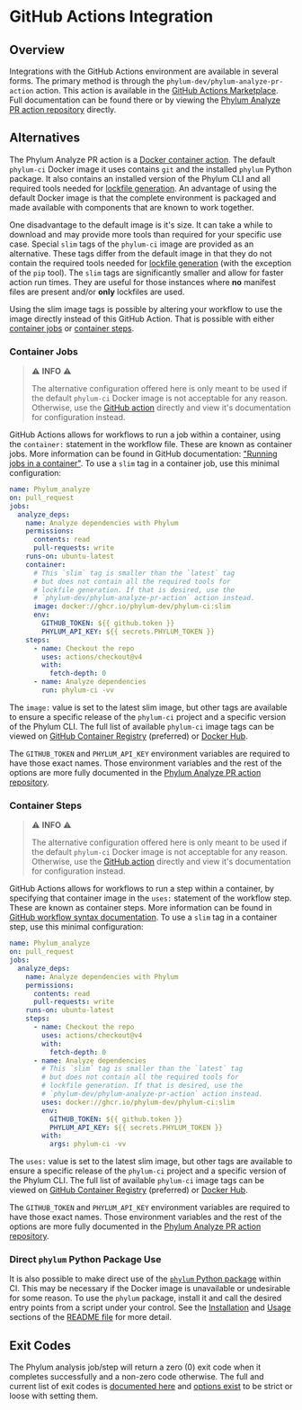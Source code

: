 # GitHub Actions Integration

## Overview

Integrations with the GitHub Actions environment are available in several forms.
The primary method is through the `phylum-dev/phylum-analyze-pr-action` action.
This action is available in the [GitHub Actions Marketplace][marketplace].
Full documentation can be found there or by viewing the [Phylum Analyze PR action repository][repo] directly.

[marketplace]: https://github.com/marketplace/actions/phylum-analyze-pr
[repo]: https://github.com/phylum-dev/phylum-analyze-pr-action

## Alternatives

The Phylum Analyze PR action is a [Docker container action][container_action]. The default `phylum-ci` Docker
image it uses contains `git` and the installed `phylum` Python package. It also contains an installed version
of the Phylum CLI and all required tools needed for [lockfile generation][lockfile_generation].
An advantage of using the default Docker image is that the complete environment is packaged and made available
with components that are known to work together.

One disadvantage to the default image is it's size. It can take a while to download and may provide more
tools than required for your specific use case. Special `slim` tags of the `phylum-ci` image are provided as
an alternative. These tags differ from the default image in that they do not contain the required tools needed
for [lockfile generation][lockfile_generation] (with the exception of the `pip` tool). The `slim` tags are
significantly smaller and allow for faster action run times. They are useful for those instances where **no**
manifest files are present and/or **only** lockfiles are used.

Using the slim image tags is possible by altering your workflow to use the image directly instead of this
GitHub Action. That is possible with either [container jobs](#container-jobs) or [container steps](#container-steps).

[container_action]: https://docs.github.com/en/actions/creating-actions/creating-a-docker-container-action
[lockfile_generation]: ../cli/lockfile_generation.md

### Container Jobs

> ⚠️ **INFO** ⚠️
>
> The alternative configuration offered here is only meant to be used if the default `phylum-ci` Docker
> image is not acceptable for any reason. Otherwise, use the [GitHub action][marketplace] directly and view it's
> documentation for configuration instead.

GitHub Actions allows for workflows to run a job within a container, using the `container:` statement in the
workflow file. These are known as container jobs. More information can be found in GitHub documentation:
["Running jobs in a container"][container_job]. To use a `slim` tag in a container job, use this minimal
configuration:

```yaml
name: Phylum_analyze
on: pull_request
jobs:
  analyze_deps:
    name: Analyze dependencies with Phylum
    permissions:
      contents: read
      pull-requests: write
    runs-on: ubuntu-latest
    container:
      # This `slim` tag is smaller than the `latest` tag
      # but does not contain all the required tools for
      # lockfile generation. If that is desired, use the
      # `phylum-dev/phylum-analyze-pr-action` action instead.
      image: docker://ghcr.io/phylum-dev/phylum-ci:slim
      env:
        GITHUB_TOKEN: ${{ github.token }}
        PHYLUM_API_KEY: ${{ secrets.PHYLUM_TOKEN }}
    steps:
      - name: Checkout the repo
        uses: actions/checkout@v4
        with:
          fetch-depth: 0
      - name: Analyze dependencies
        run: phylum-ci -vv
```

The `image:` value is set to the latest slim image, but other tags are available to ensure a specific release
of the `phylum-ci` project and a specific version of the Phylum CLI. The full list of available `phylum-ci`
image tags can be viewed on [GitHub Container Registry][ghcr_tags] (preferred) or [Docker Hub][docker_hub_tags].

The `GITHUB_TOKEN` and `PHYLUM_API_KEY` environment variables are required to have those exact names.
Those environment variables and the rest of the options are more fully documented in the
[Phylum Analyze PR action repository][repo].

[container_job]: https://docs.github.com/actions/using-jobs/running-jobs-in-a-container
[ghcr_tags]: https://github.com/phylum-dev/phylum-ci/pkgs/container/phylum-ci
[docker_hub_tags]: https://hub.docker.com/r/phylumio/phylum-ci/tags

### Container Steps

> ⚠️ **INFO** ⚠️
>
> The alternative configuration offered here is only meant to be used if the default `phylum-ci` Docker
> image is not acceptable for any reason. Otherwise, use the [GitHub action][marketplace] directly and view it's
> documentation for configuration instead.

GitHub Actions allows for workflows to run a step within a container, by specifying that container image in
the `uses:` statement of the workflow step. These are known as container steps. More information can be found
in [GitHub workflow syntax documentation][container_step]. To use a `slim` tag in a container step, use this
minimal configuration:

```yaml
name: Phylum_analyze
on: pull_request
jobs:
  analyze_deps:
    name: Analyze dependencies with Phylum
    permissions:
      contents: read
      pull-requests: write
    runs-on: ubuntu-latest
    steps:
      - name: Checkout the repo
        uses: actions/checkout@v4
        with:
          fetch-depth: 0
      - name: Analyze dependencies
        # This `slim` tag is smaller than the `latest` tag
        # but does not contain all the required tools for
        # lockfile generation. If that is desired, use the
        # `phylum-dev/phylum-analyze-pr-action` action instead.
        uses: docker://ghcr.io/phylum-dev/phylum-ci:slim
        env:
          GITHUB_TOKEN: ${{ github.token }}
          PHYLUM_API_KEY: ${{ secrets.PHYLUM_TOKEN }}
        with:
          args: phylum-ci -vv
```

The `uses:` value is set to the latest slim image, but other tags are available to ensure a specific release
of the `phylum-ci` project and a specific version of the Phylum CLI. The full list of available `phylum-ci`
image tags can be viewed on [GitHub Container Registry][ghcr_tags] (preferred) or [Docker Hub][docker_hub_tags].

The `GITHUB_TOKEN` and `PHYLUM_API_KEY` environment variables are required to have those exact names.
Those environment variables and the rest of the options are more fully documented in the
[Phylum Analyze PR action repository][repo].

[container_step]: https://docs.github.com/actions/using-workflows/workflow-syntax-for-github-actions#jobsjob_idstepsuses

### Direct `phylum` Python Package Use

It is also possible to make direct use of the [`phylum` Python package][pypi] within CI.
This may be necessary if the Docker image is unavailable or undesirable for some reason.
To use the `phylum` package, install it and call the desired entry points from a script under your control.
See the [Installation][installation] and [Usage][usage] sections of the [README file][readme] for more detail.

[pypi]: https://pypi.org/project/phylum/
[readme]: https://github.com/phylum-dev/phylum-ci/blob/main/README.md
[installation]: https://github.com/phylum-dev/phylum-ci/blob/main/README.md#installation
[usage]: https://github.com/phylum-dev/phylum-ci/blob/main/README.md#usage

## Exit Codes

The Phylum analysis job/step will return a zero (0) exit code when it completes successfully and a non-zero code
otherwise. The full and current list of exit codes is [documented here][exit_codes] and [options exist][script_options]
to be strict or loose with setting them.

[exit_codes]: https://github.com/phylum-dev/phylum-ci#exit-codes
[script_options]: https://github.com/phylum-dev/phylum-ci/blob/main/docs/script_options.md
